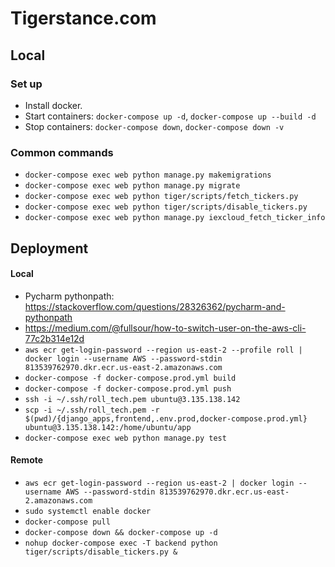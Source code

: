 # Tigerstance.com

## Local

### Set up

* Install docker.
* Start containers: `docker-compose up -d`, `docker-compose up --build -d`
* Stop containers: `docker-compose down`,  `docker-compose down -v`

### Common commands

* `docker-compose exec web python manage.py makemigrations`
* `docker-compose exec web python manage.py migrate`
* `docker-compose exec web python tiger/scripts/fetch_tickers.py`
* `docker-compose exec web python tiger/scripts/disable_tickers.py`
* `docker-compose exec web python manage.py iexcloud_fetch_ticker_info`

## Deployment

#### Local

* Pycharm pythonpath: https://stackoverflow.com/questions/28326362/pycharm-and-pythonpath
* https://medium.com/@fullsour/how-to-switch-user-on-the-aws-cli-77c2b314e12d
* `aws ecr get-login-password --region us-east-2 --profile roll | docker login --username AWS --password-stdin 813539762970.dkr.ecr.us-east-2.amazonaws.com`
* `docker-compose -f docker-compose.prod.yml build`
* `docker-compose -f docker-compose.prod.yml push`
* `ssh -i ~/.ssh/roll_tech.pem ubuntu@3.135.138.142`
* `scp -i ~/.ssh/roll_tech.pem -r $(pwd)/{django_apps,frontend,.env.prod,docker-compose.prod.yml} ubuntu@3.135.138.142:/home/ubuntu/app`
* `docker-compose exec web python manage.py test`

#### Remote

* `aws ecr get-login-password --region us-east-2 | docker login --username AWS --password-stdin 813539762970.dkr.ecr.us-east-2.amazonaws.com`
* `sudo systemctl enable docker`
* `docker-compose pull`
* `docker-compose down && docker-compose up -d`
* `nohup docker-compose exec -T backend python tiger/scripts/disable_tickers.py &`
